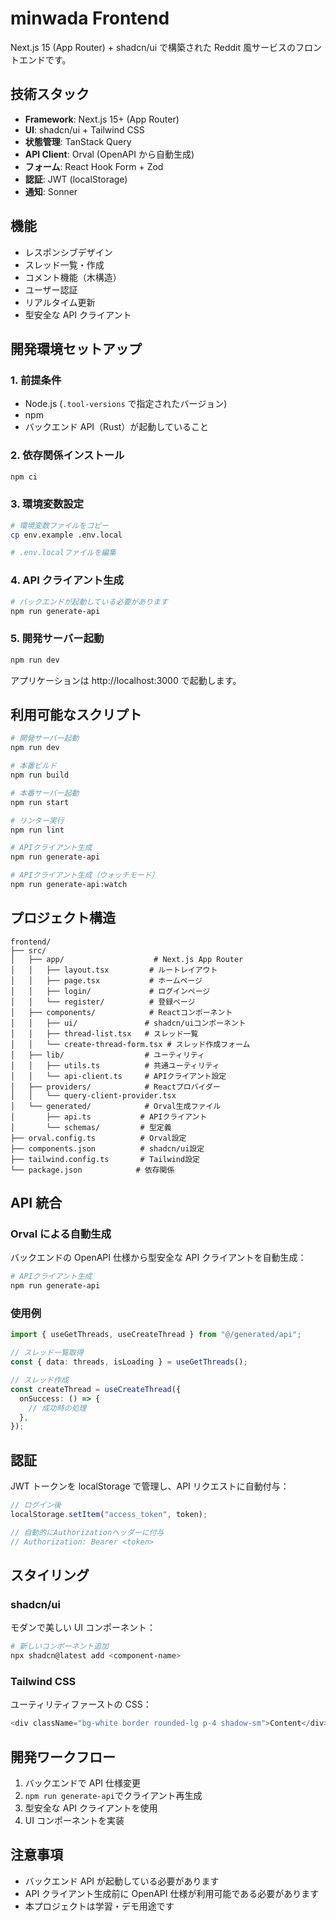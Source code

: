 # minwada Frontend

Next.js 15 (App Router) + shadcn/ui で構築された Reddit 風サービスのフロントエンドです。

## 技術スタック

- **Framework**: Next.js 15+ (App Router)
- **UI**: shadcn/ui + Tailwind CSS
- **状態管理**: TanStack Query
- **API Client**: Orval (OpenAPI から自動生成)
- **フォーム**: React Hook Form + Zod
- **認証**: JWT (localStorage)
- **通知**: Sonner

## 機能

- レスポンシブデザイン
- スレッド一覧・作成
- コメント機能（木構造）
- ユーザー認証
- リアルタイム更新
- 型安全な API クライアント

## 開発環境セットアップ

### 1. 前提条件

- Node.js (`.tool-versions` で指定されたバージョン)
- npm
- バックエンド API（Rust）が起動していること

### 2. 依存関係インストール

```bash
npm ci
```

### 3. 環境変数設定

```bash
# 環境変数ファイルをコピー
cp env.example .env.local

# .env.localファイルを編集
```

### 4. API クライアント生成

```bash
# バックエンドが起動している必要があります
npm run generate-api
```

### 5. 開発サーバー起動

```bash
npm run dev
```

アプリケーションは http://localhost:3000 で起動します。

## 利用可能なスクリプト

```bash
# 開発サーバー起動
npm run dev

# 本番ビルド
npm run build

# 本番サーバー起動
npm run start

# リンター実行
npm run lint

# APIクライアント生成
npm run generate-api

# APIクライアント生成（ウォッチモード）
npm run generate-api:watch
```

## プロジェクト構造

```
frontend/
├── src/
│   ├── app/                    # Next.js App Router
│   │   ├── layout.tsx         # ルートレイアウト
│   │   ├── page.tsx           # ホームページ
│   │   ├── login/             # ログインページ
│   │   └── register/          # 登録ページ
│   ├── components/            # Reactコンポーネント
│   │   ├── ui/               # shadcn/uiコンポーネント
│   │   ├── thread-list.tsx   # スレッド一覧
│   │   └── create-thread-form.tsx # スレッド作成フォーム
│   ├── lib/                  # ユーティリティ
│   │   ├── utils.ts          # 共通ユーティリティ
│   │   └── api-client.ts     # APIクライアント設定
│   ├── providers/            # Reactプロバイダー
│   │   └── query-client-provider.tsx
│   └── generated/            # Orval生成ファイル
│       ├── api.ts           # APIクライアント
│       └── schemas/         # 型定義
├── orval.config.ts          # Orval設定
├── components.json          # shadcn/ui設定
├── tailwind.config.ts       # Tailwind設定
└── package.json            # 依存関係
```

## API 統合

### Orval による自動生成

バックエンドの OpenAPI 仕様から型安全な API クライアントを自動生成：

```bash
# APIクライアント生成
npm run generate-api
```

### 使用例

```typescript
import { useGetThreads, useCreateThread } from "@/generated/api";

// スレッド一覧取得
const { data: threads, isLoading } = useGetThreads();

// スレッド作成
const createThread = useCreateThread({
  onSuccess: () => {
    // 成功時の処理
  },
});
```

## 認証

JWT トークンを localStorage で管理し、API リクエストに自動付与：

```typescript
// ログイン後
localStorage.setItem("access_token", token);

// 自動的にAuthorizationヘッダーに付与
// Authorization: Bearer <token>
```

## スタイリング

### shadcn/ui

モダンで美しい UI コンポーネント：

```bash
# 新しいコンポーネント追加
npx shadcn@latest add <component-name>
```

### Tailwind CSS

ユーティリティファーストの CSS：

```typescript
<div className="bg-white border rounded-lg p-4 shadow-sm">Content</div>
```

## 開発ワークフロー

1. バックエンドで API 仕様変更
2. `npm run generate-api`でクライアント再生成
3. 型安全な API クライアントを使用
4. UI コンポーネントを実装

## 注意事項

- バックエンド API が起動している必要があります
- API クライアント生成前に OpenAPI 仕様が利用可能である必要があります
- 本プロジェクトは学習・デモ用途です
